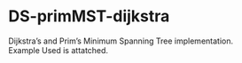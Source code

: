 # DS-primMST-dijkstra
 Dijkstra’s  and Prim’s Minimum Spanning Tree implementation.
 <br>
 Example Used is attatched.

